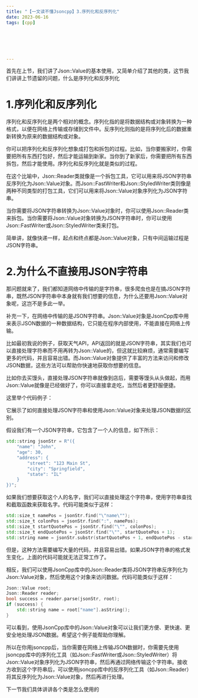 ```yaml
---
title: "【一文读不懂Jsoncpp】3.序列化和反序列化"
date: 2023-06-16
tags: [cpp]






---
```










首先在上节，我们讲了Json::Value的基本使用，又简单介绍了其他的类，这节我们讲讲上节遗留的问题，什么是序列化和反序列化

# 1.序列化和反序列化

序列化和反序列化是两个相对的概念。序列化指的是将数据结构或对象转换为一种格式，以便在网络上传输或存储到文件中。反序列化则指的是将序列化后的数据重新转换为原来的数据结构或对象。

你可以把序列化和反序列化想象成打包和拆包的过程。比如，当你要搬家时，你需要把所有东西打包好，然后才能运输到新家。当你到了新家后，你需要把所有东西拆包，然后才能使用。序列化和反序列化就是类似的过程。

在这个比喻中，Json::Reader类就像是一个拆包工具，它可以用来将JSON字符串反序列化为Json::Value对象。而Json::FastWriter和Json::StyledWriter类则像是两种不同类型的打包工具，它们可以用来将Json::Value对象序列化为JSON字符串。

当你需要将JSON字符串转换为Json::Value对象时，你可以使用Json::Reader类来拆包。当你需要将Json::Value对象转换为JSON字符串时，你可以使用Json::FastWriter或Json::StyledWriter类来打包。

简单讲，就像快递一样，起点和终点都是Json::Value对象，只有中间运输过程是JSON字符串。

# 2.为什么不直接用JSON字符串

那问题就来了，我们都知道网络中传输的是字符串，很多爬虫也是在搞JSON字符串，既然JSON字符串中本身就有我们想要的信息，为什么还要用Json::Value对象呢，这岂不是多此一举。

补充一下，在网络中传输的是JSON字符串。Json::Value对象是JsonCpp库中用来表示JSON数据的一种数据结构，它只能在程序内部使用，不能直接在网络上传输。

比如最初我说的例子，获取天气API，API返回的就是JSON字符串，其实我们也可以直接处理字符串而不用再转为Json::Value的，但这就比较麻烦，通常需要编写更多的代码，并且容易出错。而Json::Value对象提供了丰富的方法来访问和修改JSON数据，这些方法可以帮助你快速地获取你想要的信息。

比如你去买馒头，直接处理JSON字符串就像到店后，需要等馒头从头做起，而用Json::Value就像是已经做好了，你可以直接拿走吃，当然后者更舒服便捷。

这里举个代码例子：

它展示了如何直接处理JSON字符串和使用Json::Value对象来处理JSON数据的区别。

假设我们有一个JSON字符串，它包含了一个人的信息，如下所示：

```c++
std::string jsonStr = R"({
    "name": "John",
    "age": 30,
    "address": {
        "street": "123 Main St",
        "city": "Springfield",
        "state": "IL"
    }
})";
```

如果我们想要获取这个人的名字，我们可以直接处理这个字符串，使用字符串查找和截取函数来获取名字。代码可能类似于这样：

```cpp
std::size_t namePos = jsonStr.find("\"name\"");
std::size_t colonPos = jsonStr.find(":", namePos);
std::size_t startQuotePos = jsonStr.find("\"", colonPos);
std::size_t endQuotePos = jsonStr.find("\"", startQuotePos + 1);
std::string name = jsonStr.substr(startQuotePos + 1, endQuotePos - startQuotePos - 1);
```

但是，这种方法需要编写大量的代码，并且容易出错。如果JSON字符串的格式发生变化，上面的代码可能就无法正常工作了。

相反，我们可以使用JsonCpp库中的Json::Reader类将JSON字符串反序列化为Json::Value对象，然后使用这个对象来访问数据。代码可能类似于这样：

```cpp
Json::Value root;
Json::Reader reader;
bool success = reader.parse(jsonStr, root);
if (success) {
    std::string name = root["name"].asString();
}
```

可以看到，使用JsonCpp库中的Json::Value对象可以让我们更方便、更快速、更安全地处理JSON数据。希望这个例子能帮助你理解。

所以在你用jsoncpp后，当你需要在网络上传输JSON数据时，你需要先使用jsoncpp库中的序列化工具（如Json::FastWriter或Json::StyledWriter）将Json::Value对象序列化为JSON字符串，然后再通过网络传输这个字符串。接收方收到这个字符串后，可以使用jsoncpp库中的反序列化工具（如Json::Reader）将其反序列化为Json::Value对象，然后再进行处理。

下一节我们具体讲讲各个类是怎么使用的
